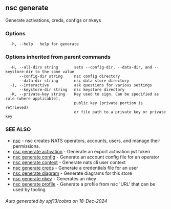 ## nsc generate

Generate activations, creds, configs or nkeys

### Options

```
  -h, --help   help for generate
```

### Options inherited from parent commands

```
  -H, --all-dirs string       sets --config-dir, --data-dir, and --keystore-dir to the same value
      --config-dir string     nsc config directory
      --data-dir string       nsc data store directory
  -i, --interactive           ask questions for various settings
      --keystore-dir string   nsc keystore directory
  -K, --private-key string    Key used to sign. Can be specified as role (where applicable),
                              public key (private portion is retrieved)
                              or file path to a private key or private key 
```

### SEE ALSO

* [nsc](nsc.md)	 - nsc creates NATS operators, accounts, users, and manage their permissions.
* [nsc generate activation](nsc_generate_activation.md)	 - Generate an export activation jwt token
* [nsc generate config](nsc_generate_config.md)	 - Generate an account config file for an operator
* [nsc generate context](nsc_generate_context.md)	 - Generate nats cli user context
* [nsc generate creds](nsc_generate_creds.md)	 - Generate a credentials file for an user
* [nsc generate diagram](nsc_generate_diagram.md)	 - Generate diagrams for this store
* [nsc generate nkey](nsc_generate_nkey.md)	 - Generates an nkey
* [nsc generate profile](nsc_generate_profile.md)	 - Generate a profile from nsc 'URL' that can be used by tooling

###### Auto generated by spf13/cobra on 18-Dec-2024
